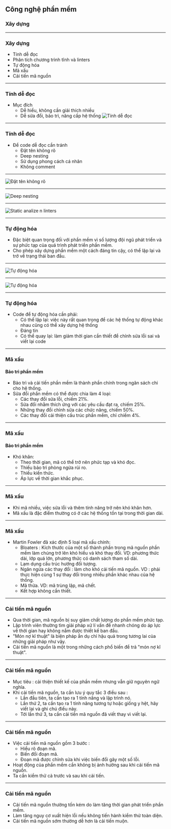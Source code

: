﻿## Công nghệ phần mềm

### Xây dựng

---

### Xây dựng

- Tính dễ đọc
- Phân tích chương trình tĩnh và linters
- Tự động hóa
- Mã xấu
- Cải tiến mã nguồn

---

### Tính dễ đọc

- Mục đích
	- Dễ hiểu, không cần giải thích nhiều
	- Dễ sửa đổi, bảo trì, nâng cấp hệ thống
![Tính dễ đọc](https://image.ibb.co/mD4VuS/revans2_Landscape_Parchment_Background.png)

---

### Tính dễ đọc

- Để code dễ đọc cần tránh
    - Đặt tên không rõ
    - Deep nesting
    - Sử dụng phong cách cá nhân
    - Không comment

---

![Đặt tên không rõ](https://image.ibb.co/c7uqZ7/1.png)

---

![Deep nesting](https://image.ibb.co/gXPPu7/Untitled.png)

---

![Static analize n linters](https://image.ibb.co/i0KkTn/2.png)

---

### Tự động hóa
- Đặc biệt quan trọng đối với phần mềm vì số lượng đội ngũ phát triển và sự phức tạp của quá trình phát triển phần mềm.
- Cho phép xây dựng phần mềm một cách đáng tin cậy, có thể lặp lại và trở về trạng thái ban đầu.

---
![Tự động hóa](https://image.ibb.co/cpdaZ7/x.png)

---

![Tự động hóa](https://image.ibb.co/nOt9u7/z.png)

---

### Tự động hóa
- Code để tự động hóa cần phải:
    - Có thể lặp lại: việc này rất quan trọng để các hệ thống tự động khác nhau cũng có thể xây dựng hệ thống
    - Đáng tin
    - Có thể quay lại: làm giảm thời gian cần thiết để chỉnh sửa lỗi sai và viết lại code

---

### Mã xấu
#### Bảo trì phần mềm
- Bảo trì và cải tiến phần mềm là thành phần chính trong ngân sách chi cho hệ thống.
- Sửa đổi phần mềm có thể được chia làm 4 loại:
    - Các thay đổi sửa lỗi, chiếm 21%.
    - Sửa đổi nhằm thích ứng với các yêu cầu đạt ra, chiếm 25%.
    - Những thay đổi chỉnh sửa các chức năng, chiếm 50%.
    - Các thay đổi cải thiện cấu trúc phần mềm, chỉ chiếm 4%.

---

### Mã xấu
#### Bảo trì phần mềm
- Khó khăn:
    - Theo thời gian, mã có thể trở nên phức tạp và khó đọc.
    - Thiếu bảo trì phòng ngừa rủi ro.
    - Thiếu kiến thức.
    - Áp lực về thời gian khắc phục.

---

### Mã xấu
- Khi mã nhiều, việc sửa lỗi và thêm tính năng trở nên khó khăn hơn.
- Mã xấu là đặc điểm thường có ở các hệ thống tồn tại trong thời gian dài.

---

### Mã xấu
- Martin Fowler đã xác định 5 loại mã xấu chính:
    - Bloaters : Kích thước của một số thành phần trong mã nguồn phần mềm làm chúng trở lên khó hiểu và khó thay đổi.
	VD: phương thức dài, lớp quá lớn, phương thức có danh sách tham số dài.
    - Lạm dụng cấu trúc hướng đối tượng.
    - Ngăn ngừa các thay đổi : làm cho khó cải tiến mã nguồn. 
	VD : phải thực hiện cùng 1 sự thay đổi trong nhiều phần khác nhau của hệ thống.
    - Mã thừa. VD: mã trùng lặp, mã chết.
    - Kết hợp không cần thiết.

---

### Cải tiến mã nguồn
- Qua thời gian, mã nguồn bị suy giảm chất lượng do phần mềm phức tạp.
- Lập trình viên thường tìm giải pháp xử lí vấn đề nhanh chóng do áp lực về thời gian hay không nắm được thiết kế ban đầu.
- "Món nợ kĩ thuật" là biện pháp ẩn dụ chỉ hậu quả trong tương lai của những giải pháp như vậy.
- Cải tiến mã nguồn là một trong những cách phổ biến để trả "món nợ kĩ thuật".

---

### Cải tiến mã nguồn
- Mục tiêu : cải thiện thiết kế của phần mềm nhưng vẫn giữ nguyên ngữ nghĩa.
- Khi cải tiến mã nguồn, ta cần lưu ý quy tắc 3 điều sau :
    - Lần đầu tiên, ta cần tạo ra 1 tính năng và lập trình nó.
    - Lần thứ 2, ta cần tạo ra 1 tính năng tương tự hoặc giống y hệt, hãy viết lại và ghi chú điều này.
    - Tới lần thứ 3, ta cần cải tiến mã nguồn đã viết thay vì viết lại.

---

### Cải tiến mã nguồn
- Việc cải tiến mã nguồn gồm 3 bước :
    - Hiểu rõ đoạn mã.
    - Biến đổi đoạn mã.
    - Đoạn mã được chỉnh sửa khi việc biến đổi gây một số lỗi.
- Hoạt động của phần mềm cần không bị ảnh hưởng sau khi cải tiến mã nguồn.
- Ta cần kiểm thử cả trước và sau khi cải tiến.

---

### Cải tiến mã nguồn
- Cải tiến mã nguồn thường tốn kém do làm tăng thời gian phát triển phần mềm.
- Làm tăng nguy cơ xuất hiện lỗi nếu không tiến hành kiểm thử toàn diện.
- Cải tiến mã nguồn sớm thường dễ hơn là cải tiến muộn.
